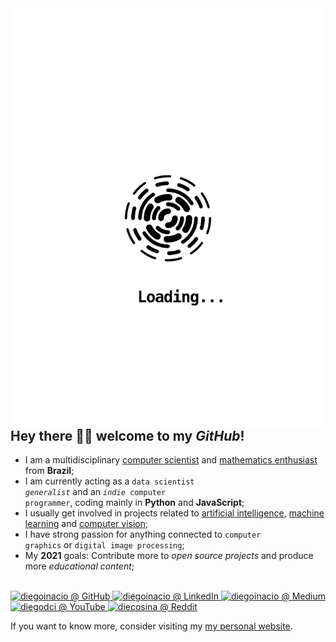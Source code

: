 <img align="right" src="https://github.com/diegoinacio/diegoinacio/blob/master/image.svg" />

## Hey there 👋🏾 welcome to my _GitHub_!

- I am a multidisciplinary <ins>computer scientist</ins> and <ins>mathematics enthusiast</ins> from <strong>Brazil</strong>;
- I am currently acting as a <code>data scientist <em>generalist</em></code> and an <code><em>indie</em> computer programmer</code>, coding mainly in <strong>Python</strong> and <strong>JavaScript</strong>;
- I usually get involved in projects related to <ins>artificial intelligence</ins>, <ins>machine learning</ins> and <ins>computer vision</ins>;
- I have strong passion for anything connected to <code>computer graphics</code> or <code>digital image processing</code>;
- My <strong>2021</strong> goals: Contribute more to <em>open source projects</em> and produce more <em>educational content</em>;

<br>

<a href="https://github.com/diegoinacio/" target="_blank">
  <img alt="diegoinacio @ GitHub" title="diegoinacio @ GitHub" width="28px" src="https://cdn.jsdelivr.net/npm/simple-icons@v3/icons/github.svg" />
</a>
<a href="https://www.linkedin.com/in/diegoinacio/" target="_blank">
  <img alt="diegoinacio @ LinkedIn" title="diegoinacio @ LinkedIn" width="28px" src="https://cdn.jsdelivr.net/npm/simple-icons@v3/icons/linkedin.svg" />
</a>
<a href="https://diegoinacio.medium.com/" target="_blank">
  <img alt="diegoinacio @ Medium" title="diegoinacio @ Medium" width="28px" src="https://cdn.jsdelivr.net/npm/simple-icons@v3/icons/medium.svg" />
</a>
<a href="https://www.youtube.com/user/diegodci/" target="_blank">
  <img alt="diegodci @ YouTube" title="diegodci @ YouTube" width="28px" src="https://cdn.jsdelivr.net/npm/simple-icons@v3/icons/youtube.svg" />
</a>
<a href="https://www.reddit.com/user/diecosina/" target="_blank">
  <img alt="diecosina @ Reddit" title="diecosina @ Reddit" width="28px" src="https://cdn.jsdelivr.net/npm/simple-icons@v3/icons/reddit.svg" />
</a>

<br>

If you want to know more, consider visiting my [my personal website](https://diegoinacio.github.io/).
